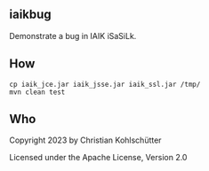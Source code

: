## iaikbug

Demonstrate a bug in IAIK iSaSiLk.

## How

    cp iaik_jce.jar iaik_jsse.jar iaik_ssl.jar /tmp/
    mvn clean test

## Who

Copyright 2023 by Christian Kohlschütter

Licensed under the Apache License, Version 2.0

